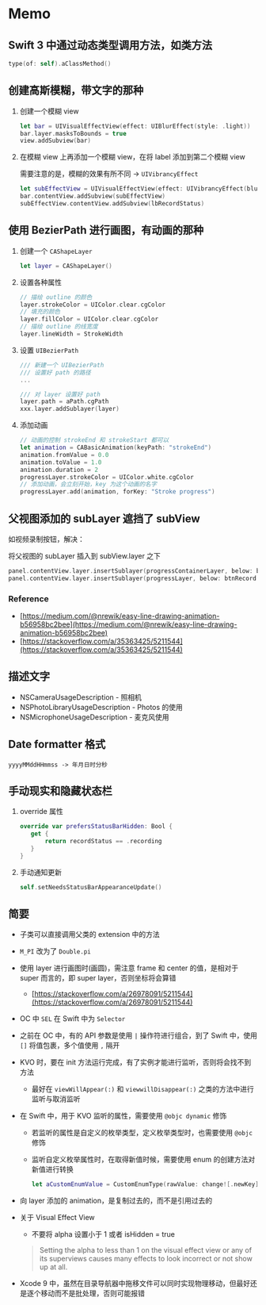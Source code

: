 # Memo

## Swift 3 中通过动态类型调用方法，如类方法

```swift
type(of: self).aClassMethod()
```

## 创建高斯模糊，带文字的那种

1. 创建一个模糊 view

	```swift
	let bar = UIVisualEffectView(effect: UIBlurEffect(style: .light))
	bar.layer.masksToBounds = true
	view.addSubview(bar)
	```

2. 在模糊 view 上再添加一个模糊 view，在将 label 添加到第二个模糊 view

	需要注意的是，模糊的效果有所不同 -> `UIVibrancyEffect`

	```swift
	let subEffectView = UIVisualEffectView(effect: UIVibrancyEffect(blurEffect: bar.effect as! UIBlurEffect))
	bar.contentView.addSubview(subEffectView)
	subEffectView.contentView.addSubview(lbRecordStatus)
	```

## 使用 BezierPath 进行画图，有动画的那种

1. 创建一个 `CAShapeLayer`

	```swift
	let layer = CAShapeLayer()
	```

2. 设置各种属性

	```swift
	// 描绘 outline 的颜色
	layer.strokeColor = UIColor.clear.cgColor
	// 填充的颜色
	layer.fillColor = UIColor.clear.cgColor
	// 描绘 outline 的线宽度
	layer.lineWidth = StrokeWidth
	```

3. 设置 `UIBezierPath`

	```swift
	/// 新建一个 UIBezierPath
	/// 设置好 path 的路径
	...
	
	/// 对 layer 设置好 path
	layer.path = aPath.cgPath
	xxx.layer.addSublayer(layer)
	```

4. 添加动画

	```swift
	// 动画的控制 strokeEnd 和 strokeStart 都可以
	let animation = CABasicAnimation(keyPath: "strokeEnd")
	animation.fromValue = 0.0
	animation.toValue = 1.0
	animation.duration = 2
	progressLayer.strokeColor = UIColor.white.cgColor
	// 添加动画，会立刻开始，key 为这个动画的名字
	progressLayer.add(animation, forKey: "Stroke progress")
	```
	
## 父视图添加的 subLayer 遮挡了 subView

如视频录制按钮，解决：

将父视图的 subLayer 插入到 subView.layer 之下

```swift
panel.contentView.layer.insertSublayer(progressContainerLayer, below: btnRecord.layer)
panel.contentView.layer.insertSublayer(progressLayer, below: btnRecord.layer)
```

### Reference

- [https://medium.com/@nrewik/easy-line-drawing-animation-b56958bc2bee](https://medium.com/@nrewik/easy-line-drawing-animation-b56958bc2bee)
- [https://stackoverflow.com/a/35363425/5211544](https://stackoverflow.com/a/35363425/5211544)

## 描述文字

- NSCameraUsageDescription - 照相机
- NSPhotoLibraryUsageDescription - Photos 的使用
- NSMicrophoneUsageDescription - 麦克风使用

## Date formatter 格式

```
yyyyMMddHHmmss -> 年月日时分秒
```

## 手动现实和隐藏状态栏

1. override 属性

	```swift
	override var prefersStatusBarHidden: Bool {
	   get {
	       return recordStatus == .recording
	   }
	}
	```

2. 手动通知更新

	```swift
	self.setNeedsStatusBarAppearanceUpdate()
	```

## 简要

- 子类可以直接调用父类的 extension 中的方法
- `M_PI` 改为了 `Double.pi`
- 使用 layer 进行画图时(画圆)，需注意 frame 和 center 的值，是相对于 super 而言的，即 super layer，否则坐标将会算错
	- [https://stackoverflow.com/a/26978091/5211544](https://stackoverflow.com/a/26978091/5211544)
- OC 中 `SEL` 在 Swift 中为 `Selector`
- 之前在 OC 中，有的 API 参数是使用 `|` 操作符进行组合，到了 Swift 中，使用 `[]` 将值包裹，多个值使用 `,` 隔开
- KVO 时，要在 init 方法运行完成，有了实例才能进行监听，否则将会找不到方法
	- 最好在 `viewWillAppear(:)` 和 `viewwillDisappear(:)` 之类的方法中进行监听与取消监听
- 在 Swift 中，用于 KVO 监听的属性，需要使用 `@objc dynamic` 修饰
	- 若监听的属性是自定义的枚举类型，定义枚举类型时，也需要使用 `@objc` 修饰
	- 监听自定义枚举属性时，在取得新值时候，需要使用 enum 的创建方法对新值进行转换

		```swift
		let aCustomEnumValue = CustomEnumType(rawValue: change![.newKey] as! Int)
		```

- 向 layer 添加的 animation，是复制过去的，而不是引用过去的
- 关于 Visual Effect View
	- 不要将 alpha 设置小于 1 或者 isHidden = true

	> Setting the alpha to less than 1 on the visual effect view or any of its superviews causes many effects to look incorrect or not show up at all.

- Xcode 9 中，虽然在目录导航器中拖移文件可以同时实现物理移动，但最好还是逐个移动而不是批处理，否则可能报错


